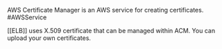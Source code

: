 AWS Certificate Manager is an AWS service for creating certificates. #AWSService

[[ELB]] uses X.509 certificate that can be managed within ACM.
You can upload your own certificates.
